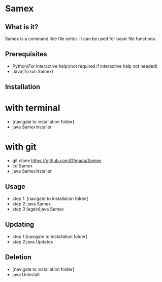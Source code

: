 # Samex
## What is it?
Samex is a command line file editor. It can be used for basic file functions.
## Prerequisites
* Python(For interactive help)(not required if interactive help not needed)
* Java(To run Samex)
## Installation
 # with terminal
 * [navigate to installation folder]
 * java SamexInstaller
 # with git
 * git clone https://github.com/Dfmaaa/Samex
 * cd Samex
 * java SamexInstaller
## Usage
 * step 1: [navigate to installation folder]
 * step 2: java Samex
 * step 3:(again)java Samex
## Updating
 * step 1:[navigate to installation folder]
 * step 2:java Updates
## Deletion
* [navigate to installation folder]
* java Uninstall 

